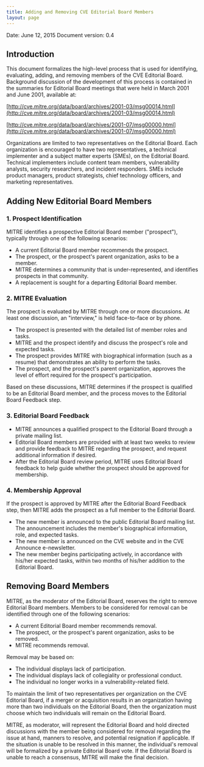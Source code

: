 ```yaml
---
title: Adding and Removing CVE Editorial Board Members
layout: page
---
```

Date: June 12, 2015
Document version: 0.4

## Introduction
This document formalizes the high-level process that is used for identifying, evaluating, adding, and removing members of the CVE Editorial Board. Background discussion of the development of this process is contained in the summaries for Editorial Board meetings that were held in March 2001 and June 2001, available at:

[http://cve.mitre.org/data/board/archives/2001-03/msg00014.html](http://cve.mitre.org/data/board/archives/2001-03/msg00014.html)

[http://cve.mitre.org/data/board/archives/2001-07/msg00000.html](http://cve.mitre.org/data/board/archives/2001-07/msg00000.html)

Organizations are limited to two representatives on the Editorial Board. Each organization is encouraged to have two representatives, a technical implementer and a subject matter experts (SMEs), on the Editorial Board. Technical implementers include content team members, vulnerability analysts, security researchers, and incident responders. SMEs include product managers, product strategists, chief technology officers, and marketing representatives.

## Adding New Editorial Board Members

### 1. Prospect Identification
MITRE identifies a prospective Editorial Board member ("prospect"), typically through one of the following scenarios:

- A current Editorial Board member recommends the prospect.
- The prospect, or the prospect's parent organization, asks to be a member.
- MITRE determines a community that is under-represented, and identifies prospects in that community.
- A replacement is sought for a departing Editorial Board member.

### 2. MITRE Evaluation
The prospect is evaluated by MITRE through one or more discussions. At least one discussion, an "interview," is held face-to-face or by phone.

- The prospect is presented with the detailed list of member roles and tasks.
- MITRE and the prospect identify and discuss the prospect's role and expected tasks.
- The prospect provides MITRE with biographical information (such as a resume) that demonstrates an ability to perform the tasks.
- The prospect, and the prospect's parent organization, approves the level of effort required for the prospect's participation.

Based on these discussions, MITRE determines if the prospect is qualified to be an Editorial Board member, and the process moves to the Editorial Board Feedback step.

### 3. Editorial Board Feedback
- MITRE announces a qualified prospect to the Editorial Board through a private mailing list.
- Editorial Board members are provided with at least two weeks to review and provide feedback to MITRE regarding the prospect, and request additional information if desired.
- After the Editorial Board review period, MITRE uses Editorial Board feedback to help guide whether the prospect should be approved for membership.

### 4. Membership Approval
If the prospect is approved by MITRE after the Editorial Board Feedback step, then MITRE adds the prospect as a full member to the Editorial Board.

- The new member is announced to the public Editorial Board mailing list. The announcement includes the member's biographical information, role, and expected tasks.
- The new member is announced on the CVE website and in the CVE Announce e-newsletter.
- The new member begins participating actively, in accordance with his/her expected tasks, within two months of his/her addition to the Editorial Board.

## Removing Board Members
MITRE, as the moderator of the Editorial Board, reserves the right to remove Editorial Board members. Members to be considered for removal can be identified through one of the following scenarios:

- A current Editorial Board member recommends removal.
- The prospect, or the prospect's parent organization, asks to be removed.
- MITRE recommends removal.

Removal may be based on:

- The individual displays lack of participation.
- The individual displays lack of collegiality or professional conduct.
- The individual no longer works in a vulnerability-related field.

To maintain the limit of two representatives per organization on the CVE Editorial Board, if a merger or acquisition results in an organization having more than two individuals on the Editorial Board, then the organization must choose which two individuals will remain on the Editorial Board.

MITRE, as moderator, will represent the Editorial Board and hold directed discussions with the member being considered for removal regarding the issue at hand, manners to resolve, and potential resignation if applicable. If the situation is unable to be resolved in this manner, the individual's removal will be formalized by a private Editorial Board vote. If the Editorial Board is unable to reach a consensus, MITRE will make the final decision.
